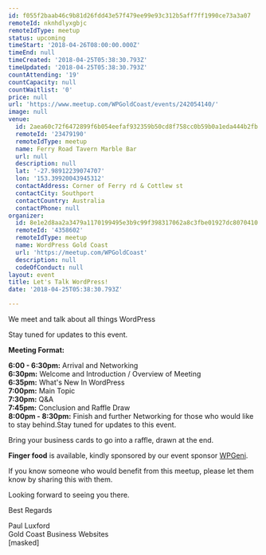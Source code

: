 ```yaml
---
id: f055f2baab46c9b81d26fdd43e57f479ee99e93c312b5aff7ff1990ce73a3a07
remoteId: nknhdlyxgbjc
remoteIdType: meetup
status: upcoming
timeStart: '2018-04-26T08:00:00.000Z'
timeEnd: null
timeCreated: '2018-04-25T05:38:30.793Z'
timeUpdated: '2018-04-25T05:38:30.793Z'
countAttending: '19'
countCapacity: null
countWaitlist: '0'
price: null
url: 'https://www.meetup.com/WPGoldCoast/events/242054140/'
image: null
venue:
  id: 2aea60c72f6472899f6b054eefaf932359b50cd8f758cc0b59b0a1eda444b2fb
  remoteId: '23479190'
  remoteIdType: meetup
  name: Ferry Road Tavern Marble Bar
  url: null
  description: null
  lat: '-27.98912239074707'
  lon: '153.39920043945312'
  contactAddress: Corner of Ferry rd & Cottlew st
  contactCity: Southport
  contactCountry: Australia
  contactPhone: null
organizer:
  id: 8e1e2d8aa2a3479a1170199495e3b9c99f398317062a8c3fbe01927dc8070410
  remoteId: '4358602'
  remoteIdType: meetup
  name: WordPress Gold Coast
  url: 'https://meetup.com/WPGoldCoast'
  description: null
  codeOfConduct: null
layout: event
title: Let's Talk WordPress!
date: '2018-04-25T05:38:30.793Z'

---
```

<p>We meet and talk about all things WordPress</p> <p>Stay tuned for updates to this event.</p> <p><b>Meeting Format:</b></p> <p><b>6:00 - 6:30pm:</b> Arrival and Networking<br/><b>6:30pm:</b> Welcome and Introduction / Overview of Meeting<br/><b>6:35pm:</b> What's New In WordPress<br/><b>7:00pm:</b> Main Topic<br/><b>7:30pm:</b> Q&amp;A<br/><b>7:45pm:</b> Conclusion and Raffle Draw<br/><b>8:00pm - 8:30pm:</b> Finish and further Networking for those who would like to stay behind.Stay tuned for updates to this event.</p> <p>Bring your business cards to go into a raffle, drawn at the end. </p> <p><b>Finger food</b> is available, kindly sponsored by our event sponsor <a href="http://wpgeni.com">WPGeni</a>.</p> <p>If you know someone who would benefit from this meetup, please let them know by sharing this with them.</p> <p>Looking forward to seeing you there.</p> <p>Best Regards</p> <p>Paul Luxford<br/>Gold Coast Business Websites<br/>[masked]</p>
